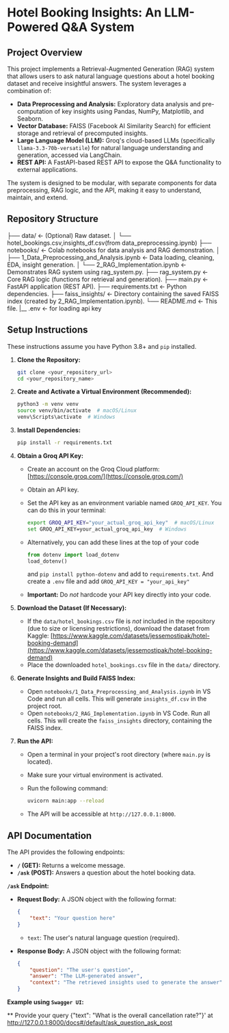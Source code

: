 # Hotel Booking Insights: An LLM-Powered Q&A System

## Project Overview

This project implements a Retrieval-Augmented Generation (RAG) system that allows users to ask natural language questions about a hotel booking dataset and receive insightful answers. The system leverages a combination of:

*   **Data Preprocessing and Analysis:**  Exploratory data analysis and pre-computation of key insights using Pandas, NumPy, Matplotlib, and Seaborn.
*   **Vector Database:**  FAISS (Facebook AI Similarity Search) for efficient storage and retrieval of precomputed insights.
*   **Large Language Model (LLM):** Groq's cloud-based LLMs (specifically `llama-3.3-70b-versatile`) for natural language understanding and generation, accessed via LangChain.
*   **REST API:**  A FastAPI-based REST API to expose the Q&A functionality to external applications.

The system is designed to be modular, with separate components for data preprocessing, RAG logic, and the API, making it easy to understand, maintain, and extend.

## Repository Structure

├── data/ <- (Optional) Raw dataset.
│ └── hotel_bookings.csv,insights_df.csv(from data_preprocessing.ipynb)
├── notebooks/ <- Colab notebooks for data analysis and RAG demonstration.
│ ├── 1_Data_Preprocessing_and_Analysis.ipynb <- Data loading, cleaning, EDA, insight generation.
│ └── 2_RAG_Implementation.ipynb <- Demonstrates RAG system using rag_system.py.
├── rag_system.py <- Core RAG logic (functions for retrieval and generation).
├── main.py <- FastAPI application (REST API).
├── requirements.txt <- Python dependencies.
├── faiss_insights/ <- Directory containing the saved FAISS index (created by 2_RAG_Implementation.ipynb).
└── README.md <- This file.
|__ .env <- for loading api key

## Setup Instructions

These instructions assume you have Python 3.8+ and `pip` installed.

1.  **Clone the Repository:**

    ```bash
    git clone <your_repository_url>
    cd <your_repository_name>
    ```

2.  **Create and Activate a Virtual Environment (Recommended):**

    ```bash
    python3 -m venv venv
    source venv/bin/activate  # macOS/Linux
    venv\Scripts\activate  # Windows
    ```

3.  **Install Dependencies:**

    ```bash
    pip install -r requirements.txt
    ```

4.  **Obtain a Groq API Key:**

    *   Create an account on the Groq Cloud platform: [https://console.groq.com/](https://console.groq.com/)
    *   Obtain an API key.
    *   Set the API key as an environment variable named `GROQ_API_KEY`.  You can do this in your terminal:

        ```bash
        export GROQ_API_KEY="your_actual_groq_api_key"  # macOS/Linux
        set GROQ_API_KEY=your_actual_groq_api_key  # Windows
        ```
    *   Alternatively, you can add these lines at the top of your code
        ```python
        from dotenv import load_dotenv
        load_dotenv()
        ```
        and `pip install python-dotenv` and add to `requirements.txt`. And create a `.env` file and add `GROQ_API_KEY = "your_api_key"`
    *   **Important:**  Do *not* hardcode your API key directly into your code.

5.  **Download the Dataset (If Necessary):**

    *   If the `data/hotel_bookings.csv` file is *not* included in the repository (due to size or licensing restrictions), download the dataset from Kaggle: [https://www.kaggle.com/datasets/jessemostipak/hotel-booking-demand](https://www.kaggle.com/datasets/jessemostipak/hotel-booking-demand)
    *   Place the downloaded `hotel_bookings.csv` file in the `data/` directory.

6. **Generate Insights and Build FAISS Index:**
   * Open `notebooks/1_Data_Preprocessing_and_Analysis.ipynb` in VS Code and run all cells. This will generate `insights_df.csv` in the project root.
   * Open `notebooks/2_RAG_Implementation.ipynb` in VS Code. Run all cells. This will create the `faiss_insights` directory, containing the FAISS index.

7.  **Run the API:**

    *   Open a terminal in your project's root directory (where `main.py` is located).
    *   Make sure your virtual environment is activated.
    *   Run the following command:

        ```bash
        uvicorn main:app --reload
        ```

    *   The API will be accessible at `http://127.0.0.1:8000`.

## API Documentation

The API provides the following endpoints:

*   **`/` (GET):**  Returns a welcome message.
*   **`/ask` (POST):**  Answers a question about the hotel booking data.

**`/ask` Endpoint:**

*   **Request Body:**  A JSON object with the following format:

    ```json
    {
        "text": "Your question here"
    }
    ```

    *   `text`:  The user's natural language question (required).

*   **Response Body:** A JSON object with the following format:

    ```json
    {
        "question": "The user's question",
        "answer": "The LLM-generated answer",
        "context": "The retrieved insights used to generate the answer"
    }
    ```

**Example using `Swagger UI`:**


** Provide your query
{"text": "What is the overall cancellation rate?"}' at http://127.0.0.1:8000/docs#/default/ask_question_ask_post



